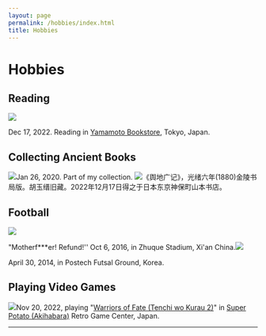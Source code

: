 ```yaml
---
layout: page
permalink: /hobbies/index.html
title: Hobbies
---
```


# Hobbies

## Reading

![](../images/IMG_6163.JPG)

Dec 17, 2022. Reading in [Yamamoto Bookstore](https://www.kosho.or.jp/abouts/?id=12010830), Tokyo, Japan.

## Collecting Ancient Books

![](../images/2020-01-26-home.jpg)Jan 26, 2020. Part of my collection. ![](../images/IMG_6160.jpg)《舆地广记》，光绪六年(1880)金陵书局版。胡玉缙旧藏。2022年12月17日得之于日本东京神保町山本书店。

## Football

![](../images/2016-10-06-Xian.jpg)

"Motherf***er! Refund!'' Oct 6, 2016, in Zhuque Stadium, Xi'an China.![](../images/2014-04-30-APCTP.jpg) 

April 30, 2014, in Postech Futsal Ground, Korea.

## Playing Video Games

![](../images/IMG_5986.JPG)Nov 20, 2022, playing "[Warriors of Fate (Tenchi wo Kurau 2)](https://en.wikipedia.org/wiki/Warriors_of_Fate)" in [Super Potato (Akihabara)](https://www.superpotato.com/shop/akihabara/) Retro Game Center, Japan.

---
